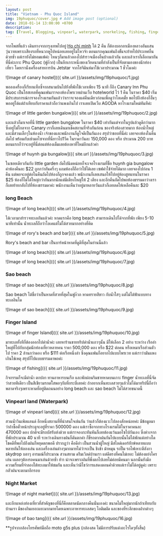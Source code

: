 ```yaml
---
layout: post
title: "Vietnam - Phu Quoc Island"
img: 19phuquoc/cover.jpg # Add image post (optional)
date: 2018-01-14 13:00:00 +0700
description:
tag: [Travel, Blogging, vinpearl, waterpark, snorkeling, fishing, fingerisland, longbeach, saobeach, phu quoc, island, beach, Vietnam, ฟูก๊วก, เวียดนาม]
---
```


จากโพสที่แล้ว เดินทางจากกรุงเทพไปอยู่ <a href="/Hochiminh/" target="_ blank">Ho chi minh</a>  ได้ 2 คืน ก็ต้องบอกลาเมืองหลวงอันแสนวุ่นวายเพราะเสียงรถที่หนวกหูไปหน่อยเลยอยู่ไม่ไหวจ้า ตอนแรกคุณแฟนถึงขั้นจะย้ายไปประเทศอื่นด้วยซ้ำ แต่เรายังไม่ยอมแพ้ค่ะ ไหนๆก็มาแล้วลองไปสำรวจเมืองอื่นบ้างแล้วกัน และแล้วเราก็เลือกมากันที่นี่ค่ะเกาะ Phu Quoc (ฟูก๊วก) เป็นอีกเกาะหนึ่งของเวียดนามที่กำลังเป็นที่จับตามองของนักท่องเที่ยว โดยเรานั่งเครื่องสายการบิน Jetstar จากโฮจิมินห์มาใช้เวลาประมาณ 1 ชั่วโมงค่ะ  

![Image of canary hostel]({{ site.url }}/assets/img/19phuquoc/1.jpg)

พอลงเครื่องก็เรียกแท็กซี่จากสนามบินไปยังที่พักใช้เวลาเพียง 15 นาที ก็ถึง Canary Inn Phu Quoc เป็นโฮสเทลที่คุณแฟนเราจองห้องไพรเวทผ่านเว็บ hotelworld ไว้ 1 คืน ในราคา $40 เริ่มมีประสบการณ์การจองโรงแรมกันแล้วว่าเราจะจองแค่คืนเดียวก่อนเพื่อดูว่าโอเคมั้ย พอไปถึงห้องก็งั้นๆพออยู่ได้แต่ถ้าเทียบกับราคาแล้วถือว่าแพงเกินไป เราเลยเปิดเว็บ AGODA หาโรงแรมใหม่ทันทีค่ะ

![Image of little garden bungalow]({{ site.url }}/assets/img/19phuquoc/2.jpg)

และแล้วก็มาเจอที่นี่ little garden bungalow ในราคา $40 เท่ากันแต่จากในรูปแล้วดูดีกว่ามาก ซึ่งอยู่ไม่ไกลจาก Canary เราก็เลยเดินมาเช็คสถานที่จริงกันก่อน ของจริงห้องสวยมาก ห้องน้ำใหญ่และมีสวนเล็กๆในห้องน้ำ เจ้าของและพนักงานก็ดูใจดีเป็นกันเอง  สรุปว่าชอบที่นี่ค่ะ เลยจองห้องในคืนถัดไป พร้อมกับเช่ามอไซจากที่นี่ยาวไป1วีค ในราคาวันละ 150,000 ดอง หรือ ประมาณ 200 บาท ตอนแรกก็ว่าจะอยู่ที่นี่ต่อแต่ห้องเต็มเลยต้องหาที่ใหม่อีกแล้วค่า

![Image of huynh gia bungalow]({{ site.url }}/assets/img/19phuquoc/3.jpg)

ในซอยเดียวกันกับ little garden ถัดไปนิดหน่อยก็จะเจอโรงแรมที่ชื่อ huynh gia bungalow ค่าห้องคืนละ $22 ถูกกว่ากันครึ่งๆ แถมห้องก็ถือว่าใช้ได้เลย เซฟค่าใช้จ่ายได้มาก เลยจองไปก่อน 1 คืน แต่พอจะอยู่ต่อในคืนถัดไปห้องก็ถูกจองแล้ว พนักงานก็เลยเสนอให้ไปอยู่ห้องสูทแทนในราคา $25 ห้องก็ไม่ได้ใหญ่กว่ากันมากนักแต่มีเตียงใหญ่ให้ 2 เตียง และอีกคืนถัดไปพอห้องธรรมดาว่างเราก็เลยย้ายกลับไปที่ห้องธรรมดาค่ะ พนักงานเห็นว่าอยู่มาหลายวันแล้วก็เลยลดให้เหลือคืนละ $20


### long Beach

![Image of long beach]({{ site.url }}/assets/img/19phuquoc/4.jpg)

ได้เวลามาสำรวจทะเลกันแล้วค่ะ หาดแรกคือ long beach สามารถเดินไปได้จากที่พัก เพียง 5-10 นาทีเท่านั้น น้ำทะเลก็ถือว่าโอเคแต่ไม่ได้สวยมากอย่างที่คิด

![Image of rory's beach and bar]({{ site.url }}/assets/img/19phuquoc/5.jpg)

Rory's beach and bar เป็นบาร์หน้าหาดที่ดูดีที่สุดในย่านนี้แล้ว

![Image of long beach]({{ site.url }}/assets/img/19phuquoc/6.jpg)

![Image of long beach]({{ site.url }}/assets/img/19phuquoc/7.jpg)


### Sao beach
![Image of sao beach]({{ site.url }}/assets/img/19phuquoc/8.jpg)

Sao beach ได้ชื่อว่าเป็นหาดที่สวยที่สุดในฟูก๊วก หาดทรายสีขาว กับน้ำใสๆ แต่ไม่ได้ฟ้าแบบทางทะเลอินโด

![Image of sao beach]({{ site.url }}/assets/img/19phuquoc/9.jpg)


### Finger Island
![Image of finger Island]({{ site.url }}/assets/img/19phuquoc/10.jpg)

มาทะเลทั้งทีก็ต้องออกไปดำน้ำค่ะ เลยหาร้านขายทริปดำน้ำแถวๆนั้น มีให้เลือก 2 อย่าง ระหว่าง เรือลำใหญ่ที่ไปกับกลุ่มนักท่องเที่ยวหลายคน ราคา 500,000 ดอง หรือ $22 ต่อคน หรือเหมาเรือส่วนตัวไป ราคา 2 ล้านกว่าดอง หรือ $111 ต่อเรือหนึ่งลำ ซึ่งคุณแฟนก็อยากไปแบบไพรเวท แต่เราว่ามันแพงเกินใช่เหตุ สรุปก็ไปแบบธรรมดาพอค่ะ

![Image of fishing]({{ site.url }}/assets/img/19phuquoc/11.jpg)

กิจกรรมก็จะมีดำน้ำ ตกปลา ทานอาหารบนเรือ และพักผ่อนริมชายหาดบนเกาะ finger น้ำทะเลที่นี่จัดว่าสวยทีเดียว เป็นสีเขียวมรกตใ่สพอๆกับที่กระบี่เลยค่ะ ถ้าอยากเห็นทะเลสวยๆแล้วไม่ได้มาทริปนี้ถือว่าพลาดจริงๆเพราะหาดที่อยู่ติดถนนอย่าง long beach และ sao beach ไม่ได้สวยขนาดนี้


### Vinpearl land (Waterpark)
![Image of vinpearl land]({{ site.url }}/assets/img/19phuquoc/12.jpg)

สวนน้ำวินเพิลแลนด์ อีกหนึ่งสถานที่ที่น่าสนใจเช่นกัน ว่าแล้วก็ต้องแวะไปลองสักหน่อยค่ะ มีข้อมูลมาว่าถ้าซื้อตั๋วหน้าประตูจะอยู่ที่ราคา 500000 ดอง แต่เราซื้อจากทางโรงแรมได้ในราคาคนละ 470000 ดอง ปกติจะมีรถบัสรับส่งด้วย แต่เราจองกะทันหันก็เลยต้องแว้นมอไซไปกันเอง ซึ่งห่างจากที่พักประมาณ 40 นาที ระหว่างเดินทางฝนก็ดันตกค่า ก็ขี่รถตากฝนกันไปแบบนั้นไม่ได้พักแต่อย่างใด โชคดีที่พอไปถึงฝนก็หยุดตกพอดี ปรากฏว่า คือดีอ่า เป็นสวนน้ำผู้ใหญ่ มีสไลด์เดอร์ยักษ์หลายแบบหลายอันให้ลองเล่น และเครื่องเล่นต่างๆมากมายไม่ว่าจะเป็น ชิงช้า ม้าหมุน รถปั๊ม รถไฟเหาะตีลังกา skydrop บลาๆ อารมณ์ก็ประมาณ สวนสยาม ดรีมเวิลด์บ้านเรา แต่ดีตรงที่คนไม่เยอะ ไม่ต้องแย่งใครเล่น เผลอๆต้องรอคนมาเล่นด้วยซ้ำ ฮ่าา น่าจะเพราะฝนที่พึ่งตกไปเลยไม่ค่อยมีคนมา นอกนั้นยังมีอความเรี่ยมที่จำลองใต้ทะเลมาให้ชมกัน และเห็นว่ามีโชว์การแสดงตอนค่ำด้วยแต่เราไม่ได้อยู่ดูค่ะ เพราะกลัวฝนจะตกมาอีกรอบ

### Night Market
![Image of night market]({{ site.url }}/assets/img/19phuquoc/13.jpg)

และอีกแหล่งท่องเที่ยวที่สำคัญของที่นี่ก็คือตลาดนัดกลางคืนนั่นเองค่ะ ขนาดไม่ใหญ่มากนักถ้าเทียบกับบ้านเรา มีของกินเยอะแยะมากมายโดยเฉพาะอาหารทะเลสดๆ ไอติมผัด และของที่ระลึกของฝากต่างๆ

![Image of bao tang]({{ site.url }}/assets/img/19phuquoc/16.jpg)



**รูปจากกล้องโทรศัพท์มือถือ moto g5s plus (กล้องสด ไม่มีการปรับแต่งอะไรใดๆทั้งสิ้น)
